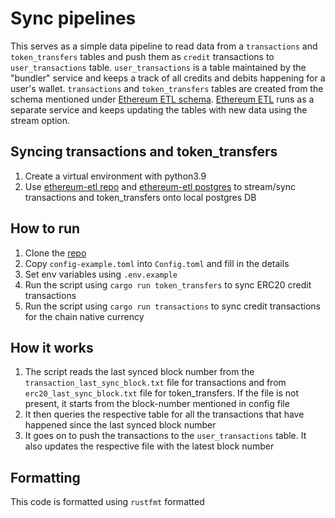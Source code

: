 # Sync pipelines
This serves as a simple data pipeline to read data from a `transactions` and `token_transfers` tables and push them as `credit` transactions to `user_transactions` table. `user_transactions` is a table maintained by the "bundler" service and keeps a track of all credits and debits happening for a user's wallet. `transactions` and `token_transfers` tables are created from the schema mentioned under [Ethereum ETL schema](https://github.com/blockchain-etl/ethereum-etl-postgres/tree/master/schema). [Ethereum ETL](https://github.com/blockchain-etl/ethereum-etl/) runs as a separate service and keeps updating the tables with new data using the stream option.</br>

## Syncing transactions and token_transfers
1. Create a virtual environment with python3.9
2. Use [ethereum-etl repo](https://github.com/blockchain-etl/ethereum-etl/) and [ethereum-etl postgres](https://github.com/blockchain-etl/ethereum-etl-postgres) to stream/sync transactions and token_transfers onto local postgres DB

## How to run
1. Clone the [repo](https://github.com/roverxio/toadplatform)
2. Copy `config-example.toml` into `Config.toml` and fill in the details
3. Set env variables using `.env.example`
4. Run the script using `cargo run token_transfers` to sync ERC20 credit transactions
5. Run the script using `cargo run transactions` to sync credit transactions for the chain native currency

## How it works
1. The script reads the last synced block number from the `transaction_last_sync_block.txt` file for transactions and from `erc20_last_sync_block.txt` file for token_transfers. If the file is not present, it starts from the block-number mentioned in config file
2. It then queries the respective table for all the transactions that have happened since the last synced block number
3. It goes on to push the transactions to the `user_transactions` table. It also updates the respective file with the latest block number

## Formatting
This code is formatted using `rustfmt` formatted